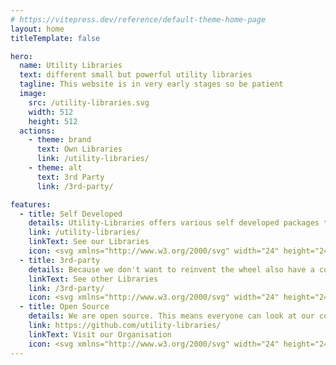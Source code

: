 ```yaml
---
# https://vitepress.dev/reference/default-theme-home-page
layout: home
titleTemplate: false

hero:
  name: Utility Libraries
  text: different small but powerful utility libraries
  tagline: This website is in very early stages so be patient
  image:
    src: /utility-libraries.svg
    width: 512
    height: 512
  actions:
    - theme: brand
      text: Own Libraries
      link: /utility-libraries/
    - theme: alt
      text: 3rd Party
      link: /3rd-party/

features:
  - title: Self Developed
    details: Utility-Libraries offers various self developed packages to fill your needs.
    link: /utility-libraries/
    linkText: See our Libraries
    icon: <svg xmlns="http://www.w3.org/2000/svg" width="24" height="24" viewBox="0 0 24 24" fill="none" stroke="currentColor" stroke-width="2" stroke-linecap="round" stroke-linejoin="round" class="lucide lucide-code-xml"><path d="m18 16 4-4-4-4"/><path d="m6 8-4 4 4 4"/><path d="m14.5 4-5 16"/></svg>
  - title: 3rd-party
    details: Because we don't want to reinvent the wheel also have a collection of 3rd-party libraries that could help you.
    linkText: See other Libraries
    link: /3rd-party/
    icon: <svg xmlns="http://www.w3.org/2000/svg" width="24" height="24" viewBox="0 0 24 24" fill="none" stroke="currentColor" stroke-width="2" stroke-linecap="round" stroke-linejoin="round" class="lucide lucide-earth"><path d="M21.54 15H17a2 2 0 0 0-2 2v4.54"/><path d="M7 3.34V5a3 3 0 0 0 3 3v0a2 2 0 0 1 2 2v0c0 1.1.9 2 2 2v0a2 2 0 0 0 2-2v0c0-1.1.9-2 2-2h3.17"/><path d="M11 21.95V18a2 2 0 0 0-2-2v0a2 2 0 0 1-2-2v-1a2 2 0 0 0-2-2H2.05"/><circle cx="12" cy="12" r="10"/></svg>
  - title: Open Source
    details: We are open source. This means everyone can look at our code or help develop new libraries.
    link: https://github.com/utility-libraries/
    linkText: Visit our Organisation
    icon: <svg xmlns="http://www.w3.org/2000/svg" width="24" height="24" viewBox="0 0 24 24" fill="none" stroke="currentColor" stroke-width="2" stroke-linecap="round" stroke-linejoin="round" class="lucide lucide-github"><path d="M15 22v-4a4.8 4.8 0 0 0-1-3.5c3 0 6-2 6-5.5.08-1.25-.27-2.48-1-3.5.28-1.15.28-2.35 0-3.5 0 0-1 0-3 1.5-2.64-.5-5.36-.5-8 0C6 2 5 2 5 2c-.3 1.15-.3 2.35 0 3.5A5.403 5.403 0 0 0 4 9c0 3.5 3 5.5 6 5.5-.39.49-.68 1.05-.85 1.65-.17.6-.22 1.23-.15 1.85v4"/><path d="M9 18c-4.51 2-5-2-7-2"/></svg>
---
```


<!--
<script setup lang="ts">
import {
  VPTeamPage,
  VPTeamPageTitle,
  VPTeamMembers
} from 'vitepress/theme';


const members = [
    {
        avatar: 'https://www.github.com/utility-libraries.png',
        name: 'Utility Libraries',
        title: 'Organisation',
        links: [
            { icon: 'github', link: 'https://github.com/utility-libraries' },
        ]
    },
]
</script>

<VPTeamPage>
  <VPTeamPageTitle>
    <template #title>
      Utility-Libraries
    </template>
    <template #lead>
      Here are libraries under our organisation
    </template>
  </VPTeamPageTitle>
  <VPTeamMembers
    size="small"
    :members="members"
  />
</VPTeamPage>
-->
